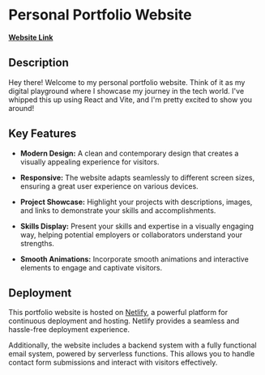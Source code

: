 # Personal Portfolio Website
[**Website Link**](https://metanmai.netlify.app)

## Description

Hey there! Welcome to my personal portfolio website. Think of it as my digital playground where I showcase my journey in the tech world. I've whipped this up using React and Vite, and I'm pretty excited to show you around!

## Key Features

- **Modern Design:** A clean and contemporary design that creates a visually appealing experience for visitors.

- **Responsive:** The website adapts seamlessly to different screen sizes, ensuring a great user experience on various devices.

- **Project Showcase:** Highlight your projects with descriptions, images, and links to demonstrate your skills and accomplishments.

- **Skills Display:** Present your skills and expertise in a visually engaging way, helping potential employers or collaborators understand your strengths.

- **Smooth Animations:** Incorporate smooth animations and interactive elements to engage and captivate visitors.

## Deployment

This portfolio website is hosted on [Netlify](https://www.netlify.com/), a powerful platform for continuous deployment and hosting. Netlify provides a seamless and hassle-free deployment experience.

Additionally, the website includes a backend system with a fully functional email system, powered by serverless functions. This allows you to handle contact form submissions and interact with visitors effectively.